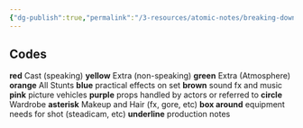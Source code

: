 ```yaml
---
{"dg-publish":true,"permalink":"/3-resources/atomic-notes/breaking-down-a-script/","title":"Breaking down a script","tags":["☢️","Screenwriting","screenplay"],"updated":"2025-10-18T21:23:28.314-07:00"}
---
```


## Codes

**red** Cast (speaking)
**yellow** Extra (non-speaking)
**green** Extra (Atmosphere)
**orange** All Stunts
**blue** practical effects on set
**brown** sound fx and music
**pink** picture vehicles
**purple** props handled by actors or referred to
**circle** Wardrobe
**asterisk** Makeup and Hair (fx, gore, etc)
**box around** equipment needs for shot (steadicam, etc)
**underline** production notes
